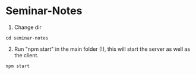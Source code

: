 # Seminar-Notes

1. Change dir
```
cd seminar-notes
```

2. Run "npm start" in the main folder (!), this will start the server as well as the client.

```
npm start
```
